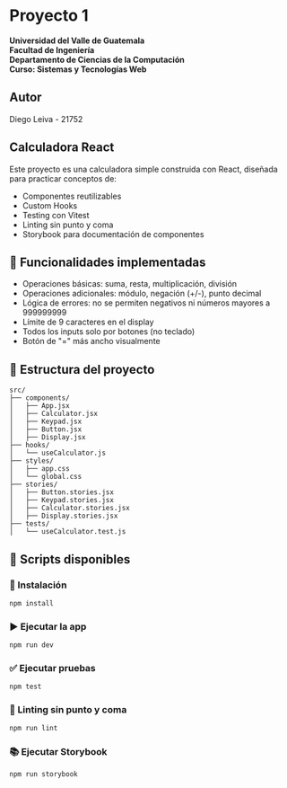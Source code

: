 # Proyecto 1

**Universidad del Valle de Guatemala**  
**Facultad de Ingeniería**  
**Departamento de Ciencias de la Computación**  
**Curso: Sistemas y Tecnologías Web**  

## Autor

Diego Leiva - 21752

## Calculadora React

Este proyecto es una calculadora simple construida con React, diseñada para practicar conceptos de:

- Componentes reutilizables
- Custom Hooks
- Testing con Vitest
- Linting sin punto y coma
- Storybook para documentación de componentes

## 🚀 Funcionalidades implementadas

- Operaciones básicas: suma, resta, multiplicación, división
- Operaciones adicionales: módulo, negación (+/-), punto decimal
- Lógica de errores: no se permiten negativos ni números mayores a 999999999
- Límite de 9 caracteres en el display
- Todos los inputs solo por botones (no teclado)
- Botón de "=" más ancho visualmente

## 📂 Estructura del proyecto

```text
src/
├── components/
│   ├── App.jsx
│   ├── Calculator.jsx
│   ├── Keypad.jsx
│   ├── Button.jsx
│   ├── Display.jsx
├── hooks/
│   └── useCalculator.js
├── styles/
│   ├── app.css
│   └── global.css
├── stories/
│   ├── Button.stories.jsx
│   ├── Keypad.stories.jsx
│   ├── Calculator.stories.jsx
│   ├── Display.stories.jsx
├── tests/
│   └── useCalculator.test.js
```

## 🧪 Scripts disponibles

### 🔧 Instalación

```bash
npm install
```

### ▶️ Ejecutar la app

```bash
npm run dev
```

### ✅ Ejecutar pruebas

```bash
npm test
```

### 🧼 Linting sin punto y coma

```bash
npm run lint
```

### 📚 Ejecutar Storybook

```bash
npm run storybook
```
